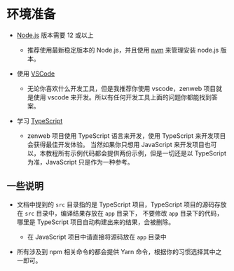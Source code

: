 # 环境准备

- [Node.js](https://nodejs.org/en/download/) 版本需要 12 或以上
  - 推荐使用最新稳定版本的 Node.js，并且使用 [nvm](https://github.com/nvm-sh/nvm) 来管理安装 node.js 版本。

- 使用 [VSCode](https://code.visualstudio.com/)
  - 无论你喜欢什么开发工具，但是我推荐你使用 vscode，zenweb 项目就是使用 vscode 来开发。所以有任何开发工具上面的问题你都能找到答案。

- 学习 [TypeScript](https://www.typescriptlang.org/zh/)
  - zenweb 项目使用 TypeScript 语言来开发，使用 TypeScript 来开发项目会获得最佳开发体验。
    当然如果你只想用 JavaScript 来开发项目也可以，本教程所有示例代码都会提供两份示例，但是一切还是以 TypeScript 为准，JavaScript 只是作为一种参考。

## 一些说明

  - 文档中提到的 `src` 目录指的是 TypeScript 项目，TypeScript 项目的源码存放在 `src` 目录中，编译结果存放在 `app` 目录下，
    不要修改 `app` 目录下的代码，哪里是 TypeScript 项目自动构建出来的结果，会被删除。
    
    - 在 JavaScript 项目中请直接将源码放在 `app` 目录中

  - 所有涉及到 npm 相关命令的都会提供 Yarn 命令，根据你的习惯选择其中之一即可。
